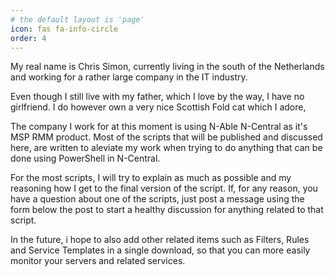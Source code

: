 ```yaml
---
# the default layout is 'page'
icon: fas fa-info-circle
order: 4
---
```


My real name is Chris Simon, currently living in the south of the Netherlands and working for a rather large company in the IT industry.

Even though I still live with my father, which I love by the way, I have no girlfriend.
I do however own a very nice Scottish Fold cat which I adore,

The company I work for at this moment is using N-Able N-Central as it's MSP RMM product.
Most of the scripts that will be published and discussed here, are written to aleviate my work when trying to do anything that can be done using PowerShell in N-Central.

For the most scripts, I will try to explain as much as possible and my reasoning how I get to the final version of the script.
If, for any reason, you have a question about one of the scripts, just post a message using the form below the post to start a healthy discussion for anything related to that script.

In the future, i hope to also add other related items such as Filters, Rules and Service Templates in a single download, so that you can more easily monitor your servers and related services.